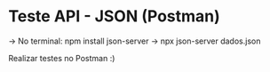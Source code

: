 # Teste API - JSON (Postman)

-> No terminal: npm install json-server
-> npx json-server dados.json 

Realizar testes no Postman :)

